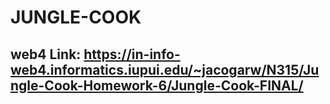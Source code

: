 # JUNGLE-COOK

## web4 Link: https://in-info-web4.informatics.iupui.edu/~jacogarw/N315/Jungle-Cook-Homework-6/Jungle-Cook-FINAL/
